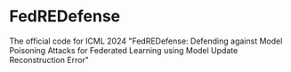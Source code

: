 # FedREDefense
The official code for ICML 2024 "FedREDefense: Defending against Model Poisoning Attacks for Federated Learning using Model Update Reconstruction Error"
